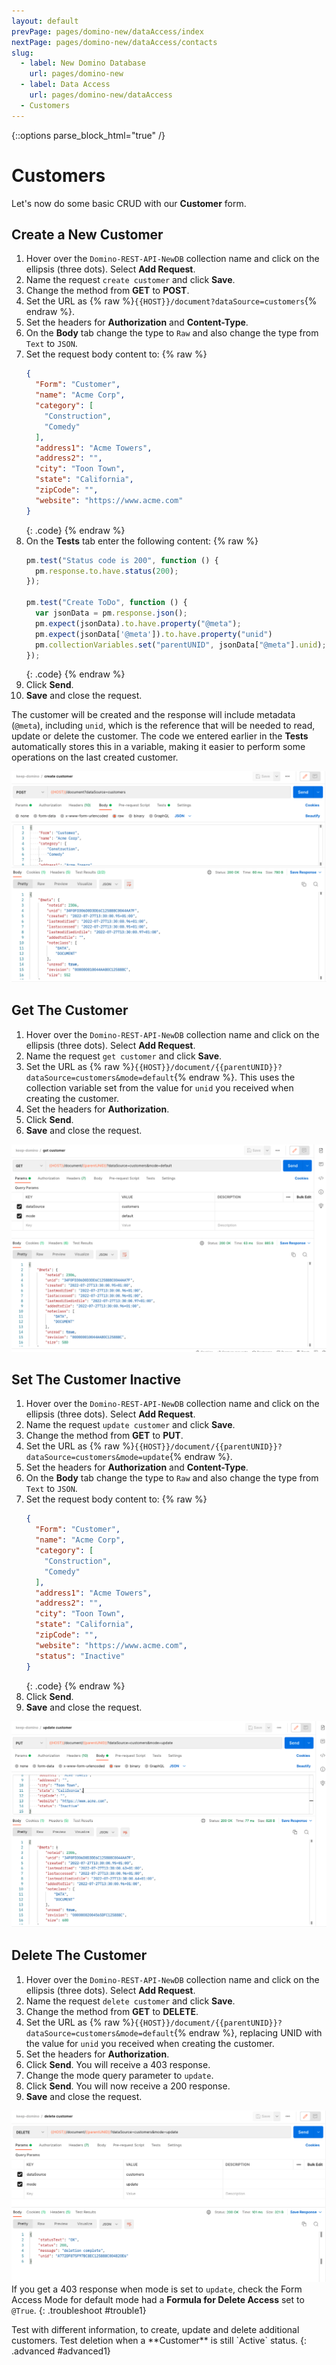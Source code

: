 ```yaml
---
layout: default
prevPage: pages/domino-new/dataAccess/index
nextPage: pages/domino-new/dataAccess/contacts
slug:
  - label: New Domino Database
    url: pages/domino-new
  - label: Data Access
    url: pages/domino-new/dataAccess
  - Customers
---
```


{::options parse_block_html="true" /}

# Customers

Let's now do some basic CRUD with our **Customer** form.

## Create a New Customer

1. Hover over the `Domino-REST-API-NewDB` collection name and click on the ellipsis (three dots). Select **Add Request**.
2. Name the request `create customer` and click **Save**.
3. Change the method from **GET** to **POST**.
4. Set the URL as {% raw %}`{{HOST}}/document?dataSource=customers`{% endraw %}.
5. Set the headers for **Authorization** and **Content-Type**.
6. On the **Body** tab change the type to `Raw` and also change the type from `Text` to `JSON`.
7. Set the request body content to:
    {% raw %}
    ~~~json
    {
      "Form": "Customer",
      "name": "Acme Corp",
      "category": [
        "Construction",
        "Comedy"
      ],
      "address1": "Acme Towers",
      "address2": "",
      "city": "Toon Town",
      "state": "California",
      "zipCode": "",
      "website": "https://www.acme.com"
    }
    ~~~
    {: .code}
    {% endraw %}
8. On the **Tests** tab enter the following content:
    {% raw %}
    ~~~javascript
    pm.test("Status code is 200", function () {
      pm.response.to.have.status(200);
    });

    pm.test("Create ToDo", function () {
      var jsonData = pm.response.json();
      pm.expect(jsonData).to.have.property("@meta");
      pm.expect(jsonData['@meta']).to.have.property("unid")
      pm.collectionVariables.set("parentUNID", jsonData["@meta"].unid);
    });
    ~~~
    {: .code}
    {% endraw %}
9. Click **Send**.
10. **Save** and close the request.

The customer will be created and the response will include metadata (`@meta`), including `unid`, which is the reference that will be needed to read, update or delete the customer. The code we entered earlier in the **Tests** automatically stores this in a variable, making it easier to perform some operations on the last created customer.

![Create Customer](../images/data/post_customer.png)

## Get The Customer

1. Hover over the `Domino-REST-API-NewDB` collection name and click on the ellipsis (three dots). Select **Add Request**.  
2. Name the request `get customer` and click **Save**.
3. Set the URL as {% raw %}`{{HOST}}/document/{{parentUNID}}?dataSource=customers&mode=default`{% endraw %}. This uses the collection variable set from the value for `unid` you received when creating the customer.
4. Set the headers for **Authorization**.
5. Click **Send**.
6. **Save** and close the request.

![Get Customer](../images/data/get_customer.png)

## Set The Customer Inactive

1. Hover over the `Domino-REST-API-NewDB` collection name and click on the ellipsis (three dots). Select **Add Request**.  
2. Name the request `update customer` and click **Save**.
3. Change the method from **GET** to **PUT**.
4. Set the URL as {% raw %}`{{HOST}}/document/{{parentUNID}}?dataSource=customers&mode=update`{% endraw %}.
5. Set the headers for **Authorization** and **Content-Type**.
6. On the **Body** tab change the type to `Raw` and also change the type from `Text` to `JSON`.
7. Set the request body content to:
    {% raw %}
    ~~~json
    {
      "Form": "Customer",
      "name": "Acme Corp",
      "category": [
        "Construction",
        "Comedy"
      ],
      "address1": "Acme Towers",
      "address2": "",
      "city": "Toon Town",
      "state": "California",
      "zipCode": "",
      "website": "https://www.acme.com",
      "status": "Inactive"
    }
    ~~~
    {: .code}
    {% endraw %}
8. Click **Send**.
9. **Save** and close the request.

![Update Customer](../images/data/update_customer.png)

## Delete The Customer

1. Hover over the `Domino-REST-API-NewDB` collection name and click on the ellipsis (three dots). Select **Add Request**.
2. Name the request `delete customer` and click **Save**.
3. Change the method from **GET** to **DELETE**.
4. Set the URL as {% raw %}`{{HOST}}/document/{{parentUNID}}?dataSource=customers&mode=default`{% endraw %}, replacing UNID with the value for `unid` you received when creating the customer.
5. Set the headers for **Authorization**.
6. Click **Send**. You will receive a 403 response.
7. Change the mode query parameter to `update`.
8. Click **Send**. You will now receive a 200 response.
9. **Save** and close the request.

![Delete Customer](../images/data/delete_customer.png)
If you get a 403 response when mode is set to `update`, check the Form Access Mode for default mode had a **Formula for Delete Access** set to `@True`.
{: .troubleshoot #trouble1}
<p/>
Test with different information, to create, update and delete additional customers. Test deletion when a **Customer** is still `Active` status.
{: .advanced #advanced1}
<br/>
